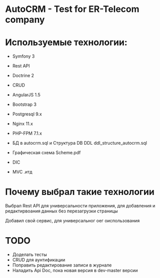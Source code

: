 
AutoCRM - Test for ER-Telecom company
========================

Используемые технологии:
========================
- Symfony 3
- Rest API
- Doctrine 2
- CRUD
- AngularJS 1.5
- Bootstrap 3
- Postgresql 9.x
- Nginx 11.x
- PHP-FPM 7.1.x

- БД в autocrm.sql и Структура DB DDL ddl_structure_autocrm.sql
- Графическая схема Scheme.pdf

- DIC
- MVC 
.итд

Почему выбрал такие технологии
========================
Выбрал Rest API для универсальности приложения,
 для добавления и редактирвоания данных без перезагрузки страницы
 
 Добавил свой сервис, для универсальног оег оиспользования


TODO
========================

- Доделать тесты
- CRUD для аунтификации
- Поправить редактирование записи в журнале
- Наладить Api Doc, пока новая версия в dev-master версии

